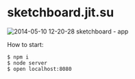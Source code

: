 # sketchboard.jit.su

![2014-05-10 12-20-28 sketchboard - app](https://cloud.githubusercontent.com/assets/365089/2935405/39e92f76-d80b-11e3-99dd-9a248e9e69bd.png)

How to start:

```
$ npm i
$ node server
$ open localhost:8080
```
